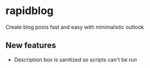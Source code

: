 # rapidblog
Create blog posts fast and easy with minimalistic outlook

## New features
* Description box is sanitized so scripts can't be run
